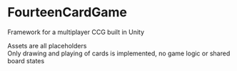 # FourteenCardGame
Framework for a multiplayer CCG built in Unity

Assets are all placeholders    
Only drawing and playing of cards is implemented, no game logic or shared board states
